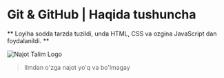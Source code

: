 # Git & GitHub | Haqida tushuncha

** Loyiha sodda tarzda tuzildi, unda HTML, CSS va ozgina JavaScript dan foydalanildi. **

![Najot Talim Logo](https://edfix.uz/_next/image?url=https%3A%2F%2Fpub-c2b19e42ccd64caca5c5c00e52fbe7e3.r2.dev%2Fpartners%2Fcdfcdd2e-475e-408d-8bb5-715dadd7d348.png&w=640&q=75)

> Ilmdan o'zga najot yo'q va bo'lmagay

